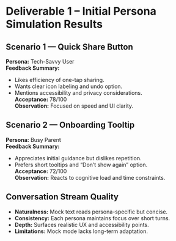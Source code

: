 # Deliverable 1 – Initial Persona Simulation Results

## Scenario 1 — Quick Share Button
**Persona:** Tech-Savvy User  
**Feedback Summary:**  
- Likes efficiency of one-tap sharing.  
- Wants clear icon labeling and undo option.  
- Mentions accessibility and privacy considerations.  
**Acceptance:** 78/100  
**Observation:** Focused on speed and UI clarity.

## Scenario 2 — Onboarding Tooltip
**Persona:** Busy Parent  
**Feedback Summary:**  
- Appreciates initial guidance but dislikes repetition.  
- Prefers short tooltips and “Don’t show again” option.  
**Acceptance:** 72/100  
**Observation:** Reacts to cognitive load and time constraints.

## Conversation Stream Quality
- **Naturalness:** Mock text reads persona-specific but concise.  
- **Consistency:** Each persona maintains focus over short turns.  
- **Depth:** Surfaces realistic UX and accessibility points.  
- **Limitations:** Mock mode lacks long-term adaptation.  
